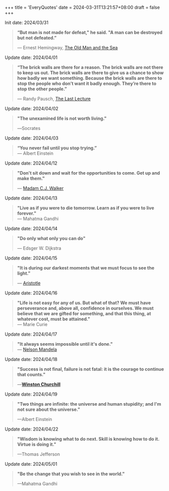 +++
title = 'EveryQuotes'
date = 2024-03-31T13:21:57+08:00
draft = false
+++

Init date: 2024/03/31

> **“But man is not made for defeat," he said. "A man can be destroyed but not defeated.”**  
> 
> ― Ernest Hemingway, [The Old Man and the Sea](https://www.goodreads.com/work/quotes/69741)

Update date: 2024/04/01

> **“The brick walls are there for a reason. The brick walls are not there to keep us out. The brick walls are there to give us a chance to show how badly we want something. Because the brick walls are there to stop the people who don’t want it badly enough. They’re there to stop the other people.”**  
> 
> ― Randy Pausch, [The Last Lecture](https://www.goodreads.com/work/quotes/3364076)

Update date: 2024/04/02  

> **"The unexamined life is not worth living."**
> 
> ―Socrates

Update date: 2024/04/03

> **“You never fail until you stop trying.”**  
> ― Albert Einstein

Update date: 2024/04/12

> **"Don't sit down and wait for the opportunities to come. Get up and make them."**   
> 
> — [Madam C.J. Walker](https://nmaahc.si.edu/explore/stories/annie-malone-and-madam-cj-walker-pioneers-african-american-beauty-industry)

Update date: 2024/04/13  

> **"Live as if you were to die tomorrow. Learn as if you were to live forever."**  
> ― Mahatma Gandhi  

Update date: 2024/04/14  

> **"Do only what only you can do"**
> 
> ― Edsger W. Dijkstra

Update date: 2024/04/15

> **"It is during our darkest moments that we must focus to see the light."**   
> 
> — [Aristotle](https://www.goodreads.com/quotes/103862-it-is-during-our-darkest-moments-that-we-must-focus)

Update date: 2024/04/16

> **"Life is not easy for any of us. But what of that? We must have perseverance and, above all, confidence in ourselves. We must believe that we are gifted for something, and that this thing, at whatever cost, must be attained."**  
> — Marie Curie

Update date: 2024/04/17

> **"It always seems impossible until it's done."**  
> — [Nelson Mandela](https://www.britannica.com/list/nelson-mandela-quotes#:~:text=%E2%80%9CIt%20always%20seems%20impossible%20until,freedom%20to%20make%20it%20will.%E2%80%9D)

Update date: 2024/04/18

> **"Success is not final, failure is not fatal: it is the courage to continue that counts."**    
> 
> —**[Winston Churchill](https://parade.com/1034871/marynliles/winston-churchill-quotes/)**

Update date: 2024/04/19

> **"Two things are infinite: the universe and human stupidity; and I'm not sure about the universe."**
> 
> —Albert Einstein

Update date: 2024/04/22

> **"Wisdom is knowing what to do next. Skill is knowing how to do it. Virtue is doing it."**
> 
> —Thomas Jefferson

Update date: 2024/05/01

> **"Be the change that you wish to see in the world."**
> 
> —Mahatma Gandhi
